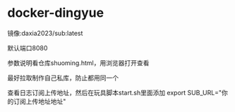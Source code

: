 # docker-dingyue

镜像:daxia2023/sub:latest

默认端口8080

参数说明看仓库shuoming.html，用浏览器打开查看

最好拉取制作自己私库，防止都用同一个

查看日志订阅上传地址，然后在玩具脚本start.sh里面添加
export SUB_URL="你的订阅上传地址地址"

